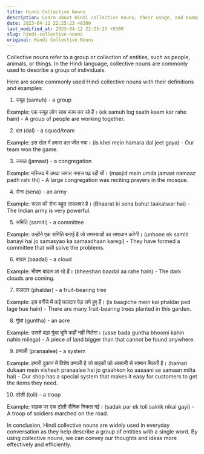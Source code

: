 ```yaml
---
title: Hindi Collective Nouns
description: Learn about Hindi collective nouns, their usage, and examples.
date: 2023-04-12 22:25:23 +0300
last_modified_at: 2023-04-12 22:25:23 +0300
slug: hindi-collective-nouns
original: Hindi Collective Nouns
---
```

Collective nouns refer to a group or collection of entities, such as people, animals, or things. In the Hindi language, collective nouns are commonly used to describe a group of individuals.

Here are some commonly used Hindi collective nouns with their definitions and examples:

1. समूह (samuh) - a group

Example: एक समूह लोग साथ काम कर रहे हैं। (ek samuh log saath kaam kar rahe hain) - A group of people are working together.

2. दल (dal) - a squad/team

Example: इस खेल में हमारा दल जीत गया। (is khel mein hamara dal jeet gaya) - Our team won the game.

3. जमात (jamaat) - a congregation

Example: मस्जिद में उमदा जमात नमाज पढ़ रही थी। (masjid mein umda jamaat namaaz padh rahi thi) - A large congregation was reciting prayers in the mosque.

4. सेना (sena) - an army

Example: भारत की सेना बहुत ताकतवर है। (Bhaarat ki sena bahut taakatwar hai) - The Indian army is very powerful.

5. समिति (samiti) - a committee

Example: उन्होंने एक समिति बनाई है जो समस्याओं का समाधान करेगी। (unhone ek samiti banayi hai jo samasyao ka samaadhaan karegi) - They have formed a committee that will solve the problems.

6. बादल (baadal) - a cloud

Example: भीषण बादल आ रहे हैं। (bheeshan baadal aa rahe hain) - The dark clouds are coming.

7. फलदार (phaldar) - a fruit-bearing tree

Example: इस बगीचे में कई फलदार पेड़ लगे हुए हैं। (is baagiche mein kai phaldar ped lage hue hain) - There are many fruit-bearing trees planted in this garden.

8. गुंथा (guntha) - an acre

Example: उससे बड़ा गुंथा भूमि कहीं नहीं मिलेगा। (usse bada guntha bhoomi kahin nahin milega) - A piece of land bigger than that cannot be found anywhere.

9. प्रणाली (pranaalee) - a system

Example: हमारी दुकान में विशेष प्रणाली है जो ग्राहकों को आसानी से सामान मिलती है। (hamari dukaan mein vishesh pranaalee hai jo graahkon ko aasaani se samaan milta hai) - Our shop has a special system that makes it easy for customers to get the items they need.

10. टोली (toli) - a troop

Example: सड़क पर एक टोली सैनिक निकल गई। (sadak par ek toli sainik nikal gayi) - A troop of soldiers marched on the road.

In conclusion, Hindi collective nouns are widely used in everyday conversation as they help describe a group of entities with a single word. By using collective nouns, we can convey our thoughts and ideas more effectively and efficiently.
